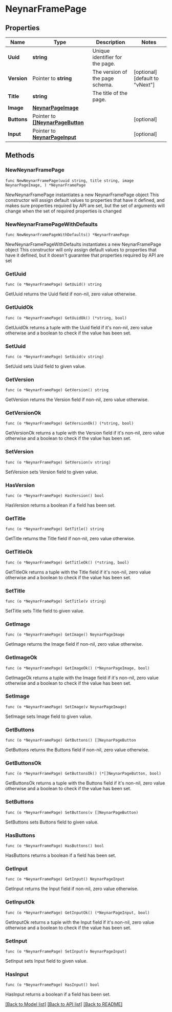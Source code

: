 # NeynarFramePage

## Properties

Name | Type | Description | Notes
------------ | ------------- | ------------- | -------------
**Uuid** | **string** | Unique identifier for the page. | 
**Version** | Pointer to **string** | The version of the page schema. | [optional] [default to "vNext"]
**Title** | **string** | The title of the page. | 
**Image** | [**NeynarPageImage**](NeynarPageImage.md) |  | 
**Buttons** | Pointer to [**[]NeynarPageButton**](NeynarPageButton.md) |  | [optional] 
**Input** | Pointer to [**NeynarPageInput**](NeynarPageInput.md) |  | [optional] 

## Methods

### NewNeynarFramePage

`func NewNeynarFramePage(uuid string, title string, image NeynarPageImage, ) *NeynarFramePage`

NewNeynarFramePage instantiates a new NeynarFramePage object
This constructor will assign default values to properties that have it defined,
and makes sure properties required by API are set, but the set of arguments
will change when the set of required properties is changed

### NewNeynarFramePageWithDefaults

`func NewNeynarFramePageWithDefaults() *NeynarFramePage`

NewNeynarFramePageWithDefaults instantiates a new NeynarFramePage object
This constructor will only assign default values to properties that have it defined,
but it doesn't guarantee that properties required by API are set

### GetUuid

`func (o *NeynarFramePage) GetUuid() string`

GetUuid returns the Uuid field if non-nil, zero value otherwise.

### GetUuidOk

`func (o *NeynarFramePage) GetUuidOk() (*string, bool)`

GetUuidOk returns a tuple with the Uuid field if it's non-nil, zero value otherwise
and a boolean to check if the value has been set.

### SetUuid

`func (o *NeynarFramePage) SetUuid(v string)`

SetUuid sets Uuid field to given value.


### GetVersion

`func (o *NeynarFramePage) GetVersion() string`

GetVersion returns the Version field if non-nil, zero value otherwise.

### GetVersionOk

`func (o *NeynarFramePage) GetVersionOk() (*string, bool)`

GetVersionOk returns a tuple with the Version field if it's non-nil, zero value otherwise
and a boolean to check if the value has been set.

### SetVersion

`func (o *NeynarFramePage) SetVersion(v string)`

SetVersion sets Version field to given value.

### HasVersion

`func (o *NeynarFramePage) HasVersion() bool`

HasVersion returns a boolean if a field has been set.

### GetTitle

`func (o *NeynarFramePage) GetTitle() string`

GetTitle returns the Title field if non-nil, zero value otherwise.

### GetTitleOk

`func (o *NeynarFramePage) GetTitleOk() (*string, bool)`

GetTitleOk returns a tuple with the Title field if it's non-nil, zero value otherwise
and a boolean to check if the value has been set.

### SetTitle

`func (o *NeynarFramePage) SetTitle(v string)`

SetTitle sets Title field to given value.


### GetImage

`func (o *NeynarFramePage) GetImage() NeynarPageImage`

GetImage returns the Image field if non-nil, zero value otherwise.

### GetImageOk

`func (o *NeynarFramePage) GetImageOk() (*NeynarPageImage, bool)`

GetImageOk returns a tuple with the Image field if it's non-nil, zero value otherwise
and a boolean to check if the value has been set.

### SetImage

`func (o *NeynarFramePage) SetImage(v NeynarPageImage)`

SetImage sets Image field to given value.


### GetButtons

`func (o *NeynarFramePage) GetButtons() []NeynarPageButton`

GetButtons returns the Buttons field if non-nil, zero value otherwise.

### GetButtonsOk

`func (o *NeynarFramePage) GetButtonsOk() (*[]NeynarPageButton, bool)`

GetButtonsOk returns a tuple with the Buttons field if it's non-nil, zero value otherwise
and a boolean to check if the value has been set.

### SetButtons

`func (o *NeynarFramePage) SetButtons(v []NeynarPageButton)`

SetButtons sets Buttons field to given value.

### HasButtons

`func (o *NeynarFramePage) HasButtons() bool`

HasButtons returns a boolean if a field has been set.

### GetInput

`func (o *NeynarFramePage) GetInput() NeynarPageInput`

GetInput returns the Input field if non-nil, zero value otherwise.

### GetInputOk

`func (o *NeynarFramePage) GetInputOk() (*NeynarPageInput, bool)`

GetInputOk returns a tuple with the Input field if it's non-nil, zero value otherwise
and a boolean to check if the value has been set.

### SetInput

`func (o *NeynarFramePage) SetInput(v NeynarPageInput)`

SetInput sets Input field to given value.

### HasInput

`func (o *NeynarFramePage) HasInput() bool`

HasInput returns a boolean if a field has been set.


[[Back to Model list]](../README.md#documentation-for-models) [[Back to API list]](../README.md#documentation-for-api-endpoints) [[Back to README]](../README.md)



